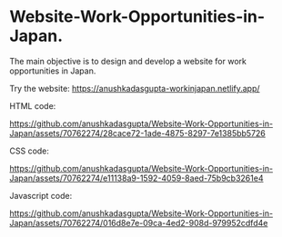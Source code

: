 # Website-Work-Opportunities-in-Japan.
The main objective is to design and develop a website for work opportunities in Japan.                       

                          
Try the website: https://anushkadasgupta-workinjapan.netlify.app/


     
HTML code:                                                          



https://github.com/anushkadasgupta/Website-Work-Opportunities-in-Japan/assets/70762274/28cace72-1ade-4875-8297-7e1385bb5726           

CSS code:              



https://github.com/anushkadasgupta/Website-Work-Opportunities-in-Japan/assets/70762274/e11138a9-1592-4059-8aed-75b9cb3261e4          

Javascript code:          


https://github.com/anushkadasgupta/Website-Work-Opportunities-in-Japan/assets/70762274/016d8e7e-09ca-4ed2-908d-979952cdfd4e               


                                               



